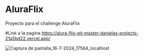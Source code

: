 
# AluraFlix
Proyecto para el challenge AluraFlix

#Link a la pagina 
https://alura-flix-git-master-danielas-projects-21a5bd22.vercel.app/

![Captura de pantalla_16-7-2024_17564_localhost](https://github.com/user-attachments/assets/cae02efd-7af7-4466-9863-12a18d3897ee)
